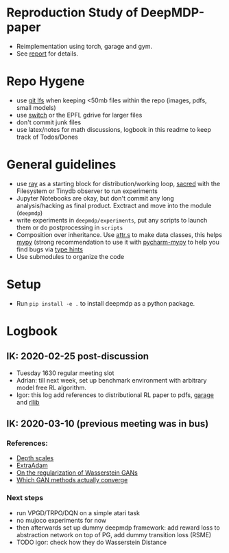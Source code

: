# Reproduction Study of DeepMDP-paper

* Reimplementation using torch, garage and gym.
* See [report](https://github.com/MkuuWaUjinga/deepmdp-repro/blob/master/report.pdf) for details.


# Repo Hygene

* use [git lfs](https://github.com/git-lfs/git-lfs/wiki/Installation) when keeping <50mb files within the repo (images, pdfs, small models)
* use [switch](https://drive.switch.ch/) or the EPFL gdrive for larger files
* don't commit junk files
* use latex/notes for math discussions, logbook in this readme to keep track of Todos/Dones

# General guidelines
* use [ray](https://ray.readthedocs.io/en/latest/rllib.html) as a starting block for distribution/working loop, [sacred](https://github.com/IDSIA/sacred) with the Filesystem or Tinydb observer to run experiments
* Jupyter Notebooks are okay, but don't commit any long analysis/hacking as final product. Exctract and move into the module (`deepmdp`)
* write experiments in `deepmdp/experiments`, put any scripts to launch them or do postprocessing in `scripts`
* Composition over inheritance. Use [attr.s](https://pypi.org/project/attrs/) to make data classes, this helps [mypy](http://mypy-lang.org/) (strong recommendation to use it with [pycharm-mypy](mcts_mri) to help you find bugs via [type hints](https://docs.python.org/3/library/typing.html)
* Use submodules to organize the code

# Setup
* Run `pip install -e .` to install deepmdp as a python package. 

# Logbook
## IK: 2020-02-25 post-discussion

- Tuesday 1630 regular meeting slot
- Adrian: till next week, set up benchmark environment with arbitrary model free RL algorithm.
- Igor: this log add references to distributional RL paper to pdfs, [garage](https://github.com/rlworkgroup/garage)  and [rllib](https://github.com/ray-project/ray/tree/master/rllib)

## IK: 2020-03-10 (previous meeting was in bus)

### References:
- [Depth scales](https://arxiv.org/abs/1611.01232)
- [ExtraAdam](https://arxiv.org/pdf/1802.10551.pdf)
- [On the regularization of Wasserstein GANs](https://arxiv.org/abs/1709.08894)
- [Which GAN methods actually converge](https://arxiv.org/pdf/1801.04406.pdf)

### Next steps

-  run VPGD/TRPO/DQN on a simple atari task
-  no mujoco experiments for now
-  then afterwards set up dummy deepmdp framework: add reward loss to abstraction network on top of PG, add dummy transition loss (RSME)
-  TODO igor: check how they do Wasserstein Distance
